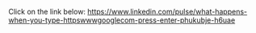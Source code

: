 Click on the link below:
https://www.linkedin.com/pulse/what-happens-when-you-type-httpswwwgooglecom-press-enter-phukubje-h6uae
